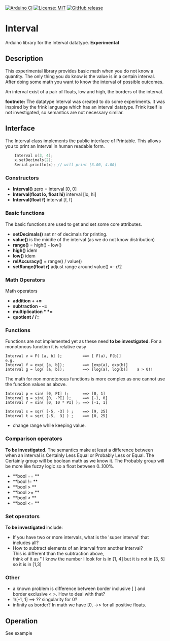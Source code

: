 
[![Arduino CI](https://github.com/RobTillaart/Interval/workflows/Arduino%20CI/badge.svg)](https://github.com/marketplace/actions/arduino_ci)
[![License: MIT](https://img.shields.io/badge/license-MIT-green.svg)](https://github.com/RobTillaart/Interval/blob/master/LICENSE)
[![GitHub release](https://img.shields.io/github/release/RobTillaart/Interval.svg?maxAge=3600)](https://github.com/RobTillaart/Interval/releases)


# Interval

Arduino library for the Interval datatype. **Experimental**


## Description

This experimental library provides basic math when you do not know a quantity.
The only thing you do know is the value is in a certain interval. 
After doing some math you want to know the interval of possible outcomes.

An interval exist of a pair of floats, low and high, the borders of the interval. 

**footnote:**
The datatype Interval was created to do some experiments.
It was inspired by the frink language which has an interval datatype.
Frink itself is not investigated, so semantics are not necessary similar.



## Interface

The Interval class implements the public interface of Printable.
This allows you to print an Interval in human readable form.

```cpp
    Interval x(3, 4);
    x.setDecimals(2);
    Serial.println(x); // will print [3.00, 4.00]
```


### Constructors

- **Interval()** zero = interval \[0, 0]
- **Interval(float lo, float hi)** interval \[lo, hi]
- **Interval(float f)** interval \[f, f]


### Basic functions

The basic functions are used to get and set some core attributes.

- **setDecimals()** set nr of decimals for printing.
- **value()** is the middle of the interval (as we do not know distribution)
- **range()** = high() - low()
- **high()** idem
- **low()** idem
- **relAccuracy()** = range() / value()
- **setRange(float r)** adjust range around value() =- r/2


### Math Operators

Math operators

- **addition + +=** 
- **subtraction - -=**  
- **multiplication \* \*=**  
- **quotient \/ \/=**  


### Functions 

Functions are not implemented yet as these need **to be investigated**.
For a monotonous function it is relative easy

```
Interval v = F( [a, b] );         ==> [ F(a), F(b)]
e.g.
Interval f = exp( [a, b]);        ==> [exp(a), exp(b)]
Interval g = log( [a, b]);        ==> [log(a), log(b)]    a > 0!!
```
The math for non monotonous functions is more complex
as one cannot use the function values as above.

```
Interval p = sin( [0, PI] );      ==> [0, 1]
Interval q = sin( [0, -PI] );     ==> [-1, 0]
Interval r = sin( [0, 10 * PI] ); ==> [-1, 1]

Interval s = sqr( [-5, -3] ) ;    ==> [9, 25]
Interval t = sqr( [-5,  3] ) ;    ==> [0, 25]

```

- change range while keeping value.


### Comparison operators

**To be investigated**. The semantics make at least a difference between when
an interval is Certainly Less Equal or Probably Less or Equal.
The Certainly group will be boolean math as we know it.
The Probably group will be more like fuzzy logic so a float between 0..100%.

- **bool == ** 
- **bool != ** 
- **bool >  ** 
- **bool >= ** 
- **bool <  ** 
- **bool <= ** 

### Set operators

**To be investigated** include:
- If you have two or more intervals, what is the 'super interval' that includes all?
- How to subtract elements of an interval from another Interval?  
This is different than the subtraction above,  
think of it as " I know the number I look for is in \[1, 4] but it is not in \[3, 5]  
so it is in \[1,3]


### Other

- a known problem is difference between border inclusive \[ \] and  
border exclusive \< \>. How to deal with that? 
- 1/\[-1, 1\]  ==> ?? singularity for 0?
- infinity as border? In math we have \[0, \->> for all positive floats.


## Operation

See example
